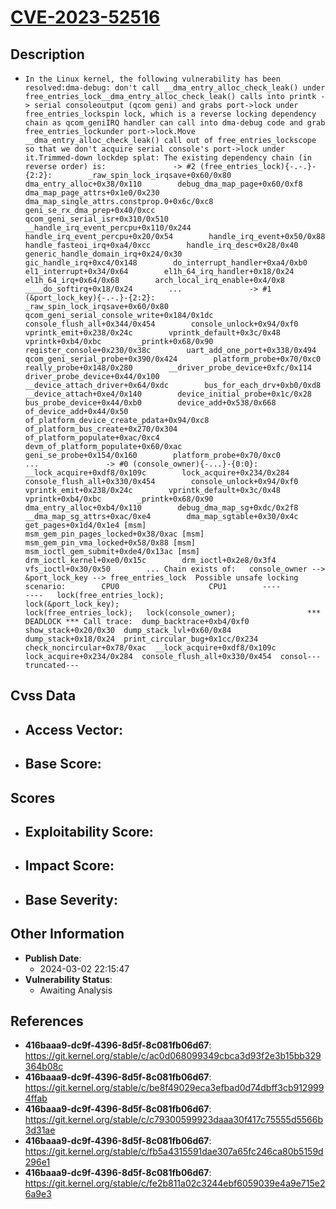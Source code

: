
# [CVE-2023-52516](https://cve.mitre.org/cgi-bin/cvename.cgi?name=CVE-2023-52516)

## Description

- `In the Linux kernel, the following vulnerability has been resolved:dma-debug: don't call __dma_entry_alloc_check_leak() under free_entries_lock__dma_entry_alloc_check_leak() calls into printk -> serial consoleoutput (qcom geni) and grabs port->lock under free_entries_lockspin lock, which is a reverse locking dependency chain as qcom_geniIRQ handler can call into dma-debug code and grab free_entries_lockunder port->lock.Move __dma_entry_alloc_check_leak() call out of free_entries_lockscope so that we don't acquire serial console's port->lock under it.Trimmed-down lockdep splat: The existing dependency chain (in reverse order) is:               -> #2 (free_entries_lock){-.-.}-{2:2}:        _raw_spin_lock_irqsave+0x60/0x80        dma_entry_alloc+0x38/0x110        debug_dma_map_page+0x60/0xf8        dma_map_page_attrs+0x1e0/0x230        dma_map_single_attrs.constprop.0+0x6c/0xc8        geni_se_rx_dma_prep+0x40/0xcc        qcom_geni_serial_isr+0x310/0x510        __handle_irq_event_percpu+0x110/0x244        handle_irq_event_percpu+0x20/0x54        handle_irq_event+0x50/0x88        handle_fasteoi_irq+0xa4/0xcc        handle_irq_desc+0x28/0x40        generic_handle_domain_irq+0x24/0x30        gic_handle_irq+0xc4/0x148        do_interrupt_handler+0xa4/0xb0        el1_interrupt+0x34/0x64        el1h_64_irq_handler+0x18/0x24        el1h_64_irq+0x64/0x68        arch_local_irq_enable+0x4/0x8        ____do_softirq+0x18/0x24        ...               -> #1 (&port_lock_key){-.-.}-{2:2}:        _raw_spin_lock_irqsave+0x60/0x80        qcom_geni_serial_console_write+0x184/0x1dc        console_flush_all+0x344/0x454        console_unlock+0x94/0xf0        vprintk_emit+0x238/0x24c        vprintk_default+0x3c/0x48        vprintk+0xb4/0xbc        _printk+0x68/0x90        register_console+0x230/0x38c        uart_add_one_port+0x338/0x494        qcom_geni_serial_probe+0x390/0x424        platform_probe+0x70/0xc0        really_probe+0x148/0x280        __driver_probe_device+0xfc/0x114        driver_probe_device+0x44/0x100        __device_attach_driver+0x64/0xdc        bus_for_each_drv+0xb0/0xd8        __device_attach+0xe4/0x140        device_initial_probe+0x1c/0x28        bus_probe_device+0x44/0xb0        device_add+0x538/0x668        of_device_add+0x44/0x50        of_platform_device_create_pdata+0x94/0xc8        of_platform_bus_create+0x270/0x304        of_platform_populate+0xac/0xc4        devm_of_platform_populate+0x60/0xac        geni_se_probe+0x154/0x160        platform_probe+0x70/0xc0        ...               -> #0 (console_owner){-...}-{0:0}:        __lock_acquire+0xdf8/0x109c        lock_acquire+0x234/0x284        console_flush_all+0x330/0x454        console_unlock+0x94/0xf0        vprintk_emit+0x238/0x24c        vprintk_default+0x3c/0x48        vprintk+0xb4/0xbc        _printk+0x68/0x90        dma_entry_alloc+0xb4/0x110        debug_dma_map_sg+0xdc/0x2f8        __dma_map_sg_attrs+0xac/0xe4        dma_map_sgtable+0x30/0x4c        get_pages+0x1d4/0x1e4 [msm]        msm_gem_pin_pages_locked+0x38/0xac [msm]        msm_gem_pin_vma_locked+0x58/0x88 [msm]        msm_ioctl_gem_submit+0xde4/0x13ac [msm]        drm_ioctl_kernel+0xe0/0x15c        drm_ioctl+0x2e8/0x3f4        vfs_ioctl+0x30/0x50        ... Chain exists of:   console_owner --> &port_lock_key --> free_entries_lock  Possible unsafe locking scenario:        CPU0                    CPU1        ----                    ----   lock(free_entries_lock);                                lock(&port_lock_key);                                lock(free_entries_lock);   lock(console_owner);                *** DEADLOCK *** Call trace:  dump_backtrace+0xb4/0xf0  show_stack+0x20/0x30  dump_stack_lvl+0x60/0x84  dump_stack+0x18/0x24  print_circular_bug+0x1cc/0x234  check_noncircular+0x78/0xac  __lock_acquire+0xdf8/0x109c  lock_acquire+0x234/0x284  console_flush_all+0x330/0x454  consol---truncated---`

## Cvss Data

- **Access Vector**:
  - 
- **Base Score**:
  - 

## Scores

- **Exploitability Score**:
  - 
- **Impact Score**:
  - 
- **Base Severity**:
  - 

## Other Information

- **Publish Date**:
  - 2024-03-02 22:15:47
- **Vulnerability Status**:
  - Awaiting Analysis

## References

- **416baaa9-dc9f-4396-8d5f-8c081fb06d67**: https://git.kernel.org/stable/c/ac0d068099349cbca3d93f2e3b15bb329364b08c
- **416baaa9-dc9f-4396-8d5f-8c081fb06d67**: https://git.kernel.org/stable/c/be8f49029eca3efbad0d74dbff3cb9129994ffab
- **416baaa9-dc9f-4396-8d5f-8c081fb06d67**: https://git.kernel.org/stable/c/c79300599923daaa30f417c75555d5566b3d31ae
- **416baaa9-dc9f-4396-8d5f-8c081fb06d67**: https://git.kernel.org/stable/c/fb5a4315591dae307a65fc246ca80b5159d296e1
- **416baaa9-dc9f-4396-8d5f-8c081fb06d67**: https://git.kernel.org/stable/c/fe2b811a02c3244ebf6059039e4a9e715e26a9e3
